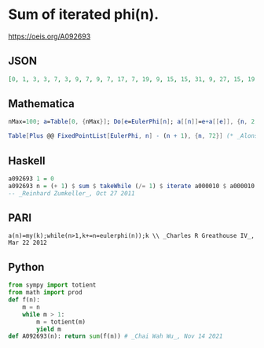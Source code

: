 # Sum of iterated phi\(n\)\.
https://oeis.org/A092693
## JSON
```JSON
[0, 1, 3, 3, 7, 3, 9, 7, 9, 7, 17, 7, 19, 9, 15, 15, 31, 9, 27, 15, 19, 17, 39, 15, 35, 19, 27, 19, 47, 15, 45, 31, 35, 31, 39, 19, 55, 27, 39, 31, 71, 19, 61, 35, 39, 39, 85, 31, 61, 35, 63, 39, 91, 27, 71, 39, 55, 47, 105, 31, 91, 45, 55, 63, 79, 35, 101, 63, 79, 39, 109, 39, 111]
```
## Mathematica
```Mathematica
nMax=100; a=Table[0, {nMax}]; Do[e=EulerPhi[n]; a[[n]]=e+a[[e]], {n, 2, nMax}]; a (* _T. D. Noe_ *)
```
```Mathematica
Table[Plus @@ FixedPointList[EulerPhi, n] - (n + 1), {n, 72}] (* _Alonso del Arte_, Jan 29 2007 *)
```
## Haskell
```Haskell
a092693 1 = 0
a092693 n = (+ 1) $ sum $ takeWhile (/= 1) $ iterate a000010 $ a000010 n
-- _Reinhard Zumkeller_, Oct 27 2011
```
## PARI
```PARI
a(n)=my(k);while(n>1,k+=n=eulerphi(n));k \\ _Charles R Greathouse IV_, Mar 22 2012
```
## Python
```Python
from sympy import totient
from math import prod
def f(n):
    m = n
    while m > 1:
        m = totient(m)
        yield m
def A092693(n): return sum(f(n)) # _Chai Wah Wu_, Nov 14 2021
```
